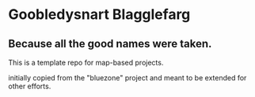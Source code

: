 # Goobledysnart Blagglefarg

## Because all the good names were taken.

This is a template repo for map-based projects.  

initially copied from the "bluezone" project and meant to be extended for other efforts.

